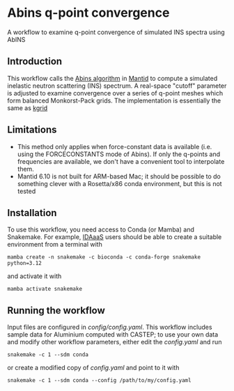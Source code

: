 # Abins q-point convergence

A workflow to examine q-point convergence of simulated INS spectra using AbINS

## Introduction
This workflow calls the [Abins algorithm](https://docs.mantidproject.org/nightly/algorithms/Abins-v1.html) in [Mantid](https://www.mantidproject.org/) to compute a simulated inelastic neutron scattering (INS) spectrum.
A real-space "cutoff" parameter is adjusted to examine convergence over a series of q-point meshes which form balanced Monkorst-Pack grids. The implementation is essentially the same as [kgrid](https://github.com/wmd-group/kgrid)

## Limitations
- This method only applies when force-constant data is available (i.e. using the FORCECONSTANTS mode of Abins). If only the q-points and frequencies are available, we don't have a convenient tool to interpolate them.
- Mantid 6.10 is not built for ARM-based Mac; it should be possible to do something clever with a Rosetta/x86 conda environment, but this is not tested

## Installation
To use this workflow, you need access to Conda (or Mamba) and Snakemake. For example, [IDAaaS](https://isis.analysis.stfc.ac.uk/) users should be able to create a suitable environment from a terminal with

```
mamba create -n snakemake -c bioconda -c conda-forge snakemake python=3.12
```

and activate it with

```
mamba activate snakemake
```


## Running the workflow

Input files are configured in *config/config.yaml*. This workflow includes sample data for Aluminium computed with CASTEP;
to use your own data and modify other workflow parameters, either edit the *config.yaml* and run

```
snakemake -c 1 --sdm conda
```

or create a modified copy of *config.yaml* and point to it with

```
snakemake -c 1 --sdm conda --config /path/to/my/config.yaml
```

